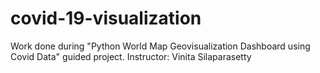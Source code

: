 # covid-19-visualization
Work done during "Python World Map Geovisualization Dashboard using Covid Data" guided project.
Instructor: Vinita Silaparasetty
